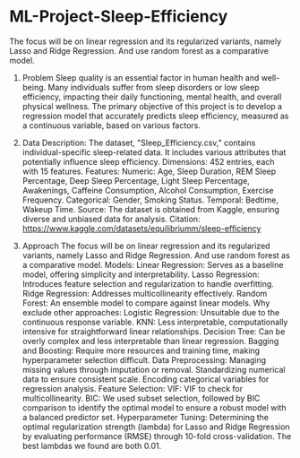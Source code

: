 # ML-Project-Sleep-Efficiency
The focus will be on linear regression and its regularized variants, namely Lasso and Ridge Regression. And use random forest as a comparative model.

1. Problem
Sleep quality is an essential factor in human health and well-being. Many individuals suffer from sleep disorders or low sleep efficiency, impacting their daily functioning, mental health, and overall physical wellness. The primary objective of this project is to develop a regression model that accurately predicts sleep efficiency, measured as a continuous variable, based on various factors. 
 
2. Data
Description: The dataset, "Sleep_Efficiency.csv," contains individual-specific sleep-related data. It includes various attributes that potentially influence sleep efficiency. 
Dimensions: 452 entries, each with 15 features.
Features:
Numeric: Age, Sleep Duration, REM Sleep Percentage, Deep Sleep Percentage, Light Sleep Percentage, Awakenings, Caffeine Consumption, Alcohol Consumption, Exercise Frequency.
Categorical: Gender, Smoking Status.
Temporal: Bedtime, Wakeup Time.
Source: The dataset is obtained from Kaggle, ensuring diverse and unbiased data for analysis. Citation: https://www.kaggle.com/datasets/equilibriumm/sleep-efficiency
 
3. Approach
The focus will be on linear regression and its regularized variants, namely Lasso and Ridge Regression. And use random forest as a comparative model.
Models:
Linear Regression: Serves as a baseline model, offering simplicity and interpretability.
Lasso Regression:  Introduces feature selection and regularization to handle overfitting.
Ridge Regression: Addresses multicollinearity effectively.
Random Forest: An ensemble model to compare against linear models.
Why exclude other approaches:
Logistic Regression: Unsuitable due to the continuous response variable.
KNN: Less interpretable, computationally intensive for straightforward linear relationships.
Decision Tree: Can be overly complex and less interpretable than linear regression.
Bagging and Boosting: Require more resources and training time, making hyperparameter selection difficult.
Data Preprocessing:
Managing missing values through imputation or removal.
Standardizing numerical data to ensure consistent scale.
Encoding categorical variables for regression analysis.
Feature Selection: 
VIF: VIF to check for multicollinearity.
BIC: We used subset selection, followed by BIC comparison to identify the optimal model to ensure a robust model with a balanced predictor set.
Hyperparameter Tuning:
Determining the optimal regularization strength (lambda) for Lasso and Ridge Regression by evaluating performance (RMSE) through 10-fold cross-validation. The best lambdas we found are both 0.01.
